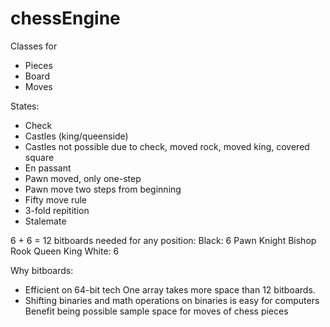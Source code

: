 # chessEngine

Classes for
- Pieces
- Board
- Moves


States:
- Check
- Castles (king/queenside)
- Castles not possible due to check, moved rock, moved king, covered square
- En passant
- Pawn moved, only one-step
- Pawn move two steps from beginning
- Fifty move rule
- 3-fold repitition
- Stalemate

6 + 6 = 12 bitboards needed for any position:
Black: 6
    Pawn
    Knight
    Bishop
    Rook
    Queen
    King
White: 6

Why bitboards:
- Efficient on 64-bit tech
    One array takes more space than 12 bitboards.
- Shifting binaries and math operations on binaries is easy for computers 
    Benefit being possible sample space for moves of chess pieces
